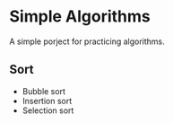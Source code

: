 # Simple Algorithms

A simple porject for practicing algorithms.

## Sort

- Bubble sort
- Insertion sort
- Selection sort